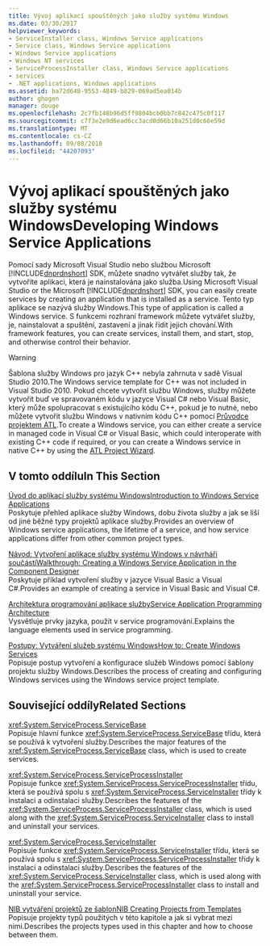 ```yaml
---
title: Vývoj aplikací spouštěných jako služby systému Windows
ms.date: 03/30/2017
helpviewer_keywords:
- ServiceInstaller class, Windows Service applications
- Service class, Windows Service applications
- Windows Service applications
- Windows NT services
- ServiceProcessInstaller class, Windows Service applications
- services
- .NET applications, Windows applications
ms.assetid: ba72d648-9553-4849-b829-069ad5ea014b
author: ghogen
manager: douge
ms.openlocfilehash: 2c7fb148b96d5ff9804bcb0bb7c842c475c0f117
ms.sourcegitcommit: c7f3e2e9d6ead6cc3acd0d66b10a251d0c66e59d
ms.translationtype: MT
ms.contentlocale: cs-CZ
ms.lasthandoff: 09/08/2018
ms.locfileid: "44207093"
---
```

# <a name="developing-windows-service-applications"></a><span data-ttu-id="4a132-102">Vývoj aplikací spouštěných jako služby systému Windows</span><span class="sxs-lookup"><span data-stu-id="4a132-102">Developing Windows Service Applications</span></span>
<span data-ttu-id="4a132-103">Pomocí sady Microsoft Visual Studio nebo službou Microsoft [!INCLUDE[dnprdnshort](../../../includes/dnprdnshort-md.md)] SDK, můžete snadno vytvářet služby tak, že vytvoříte aplikaci, která je nainstalována jako služba.</span><span class="sxs-lookup"><span data-stu-id="4a132-103">Using Microsoft Visual Studio or the Microsoft [!INCLUDE[dnprdnshort](../../../includes/dnprdnshort-md.md)] SDK, you can easily create services by creating an application that is installed as a service.</span></span> <span data-ttu-id="4a132-104">Tento typ aplikace se nazývá služby Windows.</span><span class="sxs-lookup"><span data-stu-id="4a132-104">This type of application is called a Windows service.</span></span> <span data-ttu-id="4a132-105">S funkcemi rozhraní framework můžete vytvářet služby, je, nainstalovat a spuštění, zastavení a jinak řídit jejich chování.</span><span class="sxs-lookup"><span data-stu-id="4a132-105">With framework features, you can create services, install them, and start, stop, and otherwise control their behavior.</span></span>  
  
> [!WARNING]
>  <span data-ttu-id="4a132-106">Šablona služby Windows pro jazyk C++ nebyla zahrnuta v sadě Visual Studio 2010.</span><span class="sxs-lookup"><span data-stu-id="4a132-106">The Windows service template for C++ was not included in Visual Studio 2010.</span></span> <span data-ttu-id="4a132-107">Pokud chcete vytvořit službu Windows, služby můžete vytvořit buď ve spravovaném kódu v jazyce Visual C# nebo Visual Basic, který může spolupracovat s existujícího kódu C++, pokud je to nutné, nebo můžete vytvořit službu Windows v nativním kódu C++ pomocí [Průvodce projektem ATL](/cpp/atl/reference/atl-project-wizard).</span><span class="sxs-lookup"><span data-stu-id="4a132-107">To create a Windows service, you can either create a service in managed code in Visual C# or Visual Basic, which could interoperate with existing C++ code if required, or you can create a Windows service in native C++ by using the [ATL Project Wizard](/cpp/atl/reference/atl-project-wizard).</span></span>  
  
## <a name="in-this-section"></a><span data-ttu-id="4a132-108">V tomto oddílu</span><span class="sxs-lookup"><span data-stu-id="4a132-108">In This Section</span></span>  
 [<span data-ttu-id="4a132-109">Úvod do aplikací služby systému Windows</span><span class="sxs-lookup"><span data-stu-id="4a132-109">Introduction to Windows Service Applications</span></span>](../../../docs/framework/windows-services/introduction-to-windows-service-applications.md)  
 <span data-ttu-id="4a132-110">Poskytuje přehled aplikace služby Windows, dobu života služby a jak se liší od jiné běžné typy projektů aplikace služby.</span><span class="sxs-lookup"><span data-stu-id="4a132-110">Provides an overview of Windows service applications, the lifetime of a service, and how service applications differ from other common project types.</span></span>  
  
 [<span data-ttu-id="4a132-111">Návod: Vytvoření aplikace služby systému Windows v návrháři součástí</span><span class="sxs-lookup"><span data-stu-id="4a132-111">Walkthrough: Creating a Windows Service Application in the Component Designer</span></span>](../../../docs/framework/windows-services/walkthrough-creating-a-windows-service-application-in-the-component-designer.md)  
 <span data-ttu-id="4a132-112">Poskytuje příklad vytvoření služby v jazyce Visual Basic a Visual C#.</span><span class="sxs-lookup"><span data-stu-id="4a132-112">Provides an example of creating a service in Visual Basic and Visual C#.</span></span>  
  
 [<span data-ttu-id="4a132-113">Architektura programování aplikace služby</span><span class="sxs-lookup"><span data-stu-id="4a132-113">Service Application Programming Architecture</span></span>](../../../docs/framework/windows-services/service-application-programming-architecture.md)  
 <span data-ttu-id="4a132-114">Vysvětluje prvky jazyka, použít v service programování.</span><span class="sxs-lookup"><span data-stu-id="4a132-114">Explains the language elements used in service programming.</span></span>  
  
 [<span data-ttu-id="4a132-115">Postupy: Vytváření služeb systému Windows</span><span class="sxs-lookup"><span data-stu-id="4a132-115">How to: Create Windows Services</span></span>](../../../docs/framework/windows-services/how-to-create-windows-services.md)  
 <span data-ttu-id="4a132-116">Popisuje postup vytvoření a konfigurace služeb Windows pomocí šablony projektu služby Windows.</span><span class="sxs-lookup"><span data-stu-id="4a132-116">Describes the process of creating and configuring Windows services using the Windows service project template.</span></span>  
  
## <a name="related-sections"></a><span data-ttu-id="4a132-117">Související oddíly</span><span class="sxs-lookup"><span data-stu-id="4a132-117">Related Sections</span></span>  
 <xref:System.ServiceProcess.ServiceBase>  
 <span data-ttu-id="4a132-118">Popisuje hlavní funkce <xref:System.ServiceProcess.ServiceBase> třídu, která se používá k vytvoření služby.</span><span class="sxs-lookup"><span data-stu-id="4a132-118">Describes the major features of the <xref:System.ServiceProcess.ServiceBase> class, which is used to create services.</span></span>  
  
 <xref:System.ServiceProcess.ServiceProcessInstaller>  
 <span data-ttu-id="4a132-119">Popisuje funkce <xref:System.ServiceProcess.ServiceProcessInstaller> třídu, která se používá spolu s <xref:System.ServiceProcess.ServiceInstaller> třídy k instalaci a odinstalaci služby.</span><span class="sxs-lookup"><span data-stu-id="4a132-119">Describes the features of the <xref:System.ServiceProcess.ServiceProcessInstaller> class, which is used along with the <xref:System.ServiceProcess.ServiceInstaller> class to install and uninstall your services.</span></span>  
  
 <xref:System.ServiceProcess.ServiceInstaller>  
 <span data-ttu-id="4a132-120">Popisuje funkce <xref:System.ServiceProcess.ServiceInstaller> třídu, která se používá spolu s <xref:System.ServiceProcess.ServiceProcessInstaller> třídy k instalaci a odinstalaci služby.</span><span class="sxs-lookup"><span data-stu-id="4a132-120">Describes the features of the <xref:System.ServiceProcess.ServiceInstaller> class, which is used along with the <xref:System.ServiceProcess.ServiceProcessInstaller> class to install and uninstall your service.</span></span>  
  
 [<span data-ttu-id="4a132-121">NIB vytváření projektů ze šablon</span><span class="sxs-lookup"><span data-stu-id="4a132-121">NIB Creating Projects from Templates</span></span>](https://msdn.microsoft.com/library/7c36d86a-6b79-4480-8228-0f925f1204b2)  
 <span data-ttu-id="4a132-122">Popisuje projekty typů použitých v této kapitole a jak si vybrat mezi nimi.</span><span class="sxs-lookup"><span data-stu-id="4a132-122">Describes the projects types used in this chapter and how to choose between them.</span></span>
